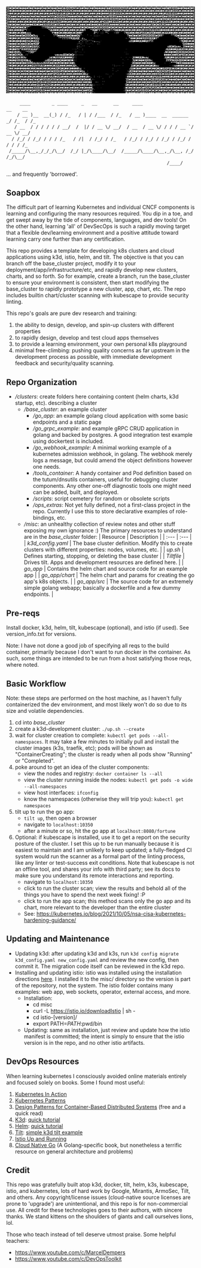 ![image](wrench.png)

```
     ____        _ ____     _   __      __     ____                    __    __  
    / __ )__  __(_) / /_   / | / /___  / /_   / __ )____  __  ______ _/ /_  / /_ 
   / __  / / / / / / __/  /  |/ / __ \/ __/  / __  / __ \/ / / / __ `/ __ \/ __/ 
  / /_/ / /_/ / / / /_   / /|  / /_/ / /_   / /_/ / /_/ / /_/ / /_/ / / / / /_   
 /_____/\__,_/_/_/\__/  /_/ |_/\____/\__/  /_____/\____/\__,_/\__, /_/ /_/\__/   
                                                            /____/               
```
... and frequently 'borrowed'.

## Soapbox

The difficult part of learning Kubernetes and individual CNCF components is learning and configuring the many resources required. You dip in a toe, and get swept away by the tide of components, languages, and dev tools! On the other hand, learning 'all' of DevSecOps is such a rapidly moving target that a flexible dev/learning environment and a positive attitude toward learning carry one further than any certification.

This repo provides a template for developing k8s clusters and cloud applications using k3d, istio, helm, and tilt.
The objective is that you can branch off the base_cluster project, modify it to your deployment/app/infrastructure/etc, and rapidly develop new clusters, charts, and so forth. So for example, create a branch, run the base_cluster
to ensure your environment is consistent, then start modifying the base_cluster to rapidly prototype a new cluster, app, chart, etc. The repo includes builtin chart/cluster scanning with kubescape to provide security linting.

This repo's goals are pure dev research and training:
1) the ability to design, develop, and spin-up clusters with different properties
2) to rapidly design, develop and test cloud apps themselves
3) to provide a learning environment, your own personal k8s playground
4) minimal free-climbing: pushing quality concerns as far upstream in the development process as possible, with immediate development feedback and security/quality scanning.

## Repo Organization
* */clusters*: create folders here containing content (helm charts, k3d startup, etc). describing a cluster
    * */base_cluster*: an example cluster
        * */go_app*: an example golang cloud application with some basic endpoints and a static page
        * */go_grpc_example*: and example gRPC CRUD application in golang and backed by postgres. A good integration test example using dockertest is included.
        * */go_webhook_example*: A minimal working example of a kubernetes admission webhook, in golang. The webhook merely logs a message, but could amend the object definitions however one needs.
        * */tools_container*: A handy container and Pod definition based on the tutum/dnsutils containers, useful for debugging cluster components. Any other one-off diagnostic tools one might need can be added, built, and deployed.
        * */scripts*: script cemetery for random or obsolete scripts
        * */ops_extras*: Not yet fully defined, not a first-class project in the repo. Currently I use this to store declarative examples of role-bindings, etc.
    * */misc*: an unhealthy collection of review notes and other stuff exposing my own ignorance :)
The primary resources to understand are in the *base_cluster* folder:
| Resource | Description |
| :--- | :--- |
| *k3d_config.yaml* | The base cluster definition. Modify this to create clusters with different properties: nodes, volumes, etc. |
| *up.sh* | Defines starting, stopping, or deleting the base cluster |
| *Tiltfile* | Drives tilt. Apps and development resources are defined here. |
| *go_app* |  Contains the helm chart and source code for an example app   |
| *go_app/chart* |  The helm chart and params for creating the go app's k8s objects. |
| *go_app/src* |  The source code for an extremely simple golang webapp; basically a dockerfile and a few dummy endpoints. |

## Pre-reqs
Install docker, k3d, helm, tilt, kubescape (optional), and istio (if used). See version_info.txt for versions.

Note: I have not done a good job of specifying all reqs to the build container, primarily because I don't want to run docker in the container. As such, some things are intended to be run from a host satisfying those reqs, where noted.

## Basic Workflow

Note: these steps are performed on the host machine, as I haven't fully containerized the dev environment, and most likely won't do so due to its size and volatile dependencies.

1) cd into *base_cluster*
2) create a k3d-development cluster: `./up.sh --create`
3) wait for cluster creation to complete: `kubectl get pods --all-namespaces`. It may take a few minutes to initially pull and install the cluster images (k3s, traefik, etc); pods will be shown as "ContainerCreating"; the cluster is ready when all pods show "Running" or "Completed".
4) poke around to get an idea of the cluster components:
    * view the nodes and registry: `docker container ls --all`
    * view the cluster running inside the nodes: `kubectl get pods -o wide --all-namespaces`
    * view host interfaces: `ifconfig`
    * know the namespaces (otherwise they will trip you): `kubectl get namespaces`
5) tilt up to run the go app:
    * `tilt up`, then open a browser
    * navigate to `localhost:10350`
    * after a minute or so, hit the go app at `localhost:8080/fortune`
6) Optional: if kubescape is installed, use it to get a report on the security posture of the cluster.
I set this up to be run manually because it is easiest to maintain and I am unlikely to keep updated; a fully-fledged CI system would run the scanner as a formal part of the linting process, like any linter or test-success exit conditions. Note that kubescape is not an offline tool, and shares your info with third party; see its docs to make sure you understand its remote interactions and reporting.
    * navigate to `localhost:10350`
    * click to run the cluster scan; view the results and behold all of the things you have to spend the next week fixing! :P
    * click to run the app scan; this method scans only the go app and its chart, more relevant to the developer than the entire cluster
    * See: https://kubernetes.io/blog/2021/10/05/nsa-cisa-kubernetes-hardening-guidance/


## Updating and Maintenance
* Updating k3d: after updating k3d and k3s, run `k3d config migrate k3d_config.yaml new_config.yaml` and review the new config, then commit it. The migration code itself can be reviewed in the k3d repo.
* Installing and updating istio: istio was installed using the installation directions [here](https://istio.io/latest/docs/setup/getting-started/). I installed it to the misc/ directory so the version is part of the repository, not the system. The istio folder contains many examples: web app, web sockets, operator, external access, and more.
    * Installation:
        * cd misc
        * curl -L https://istio.io/downloadIstio | sh -
        * cd istio-[version]/
        * export PATH=$PATH:$pwd/bin
    * Updating: same as installation, just review and update how the istio manifest is committed; the intent is simply to ensure that the istio version is in the repo, and no other istio artifacts.

## DevOps Resources
When learning kubernetes I consciously avoided online materials entirely and focused solely on books. Some I found most useful:
1) [Kubernetes In Action](https://www.amazon.com/Kubernetes-Action-Marko-Luksa/dp/1617293725/)
2) [Kubernetes Patterns](https://www.amazon.com/Kubernetes-Patterns-Designing-Cloud-Native-Applications/dp/1492050288/)
3) [Design Patterns for Container-Based Distributed Systems](https://www.usenix.org/conference/hotcloud16/workshop-program/presentation/burns) (free and a quick read)
4) [K3d](https://k3d.io/v5.1.0/): [quick tutorial](https://www.youtube.com/watch?v=mCesuGk-Fks)
5) [Helm](https://helm.sh/docs/intro/quickstart/): [quick tutorial](https://www.youtube.com/watch?v=5_J7RWLLVeQ)
6) [Tilt](https://tilt.dev/): [simple k3d tilt example](https://github.com/iwilltry42/k3d-demo/blob/main/Tiltfile)
7) [Istio Up and Running](https://www.amazon.com/Istio-Running-Service-Connect-Control/dp/1492043788/)
8) [Cloud Native Go](https://www.amazon.com/Cloud-Native-Go-Unreliable-Environments/dp/1492076333) (A Golang-specific book, but nonetheless a terrific resource on general architecture and problems)


## Credit
This repo was gratefully built atop k3d, docker, tilt, helm, k3s, kubescape, istio, and kubernetes, lots of hard work by Google, Mirantis, ArmoSec, Tilt, and others.
Any copyright/license issues (cloud-native source licenses are prone to 'upgrade') are unintentional, and this repo is for non-commercial use.
All credit for these technologies goes to their authors, with sincere thanks. We stand kittens on the shoulders of giants and call ourselves lions, lol.

Those who teach instead of tell deserve utmost praise. Some helpful teachers:
* https://www.youtube.com/c/MarcelDempers
* https://www.youtube.com/c/DevOpsToolkit
